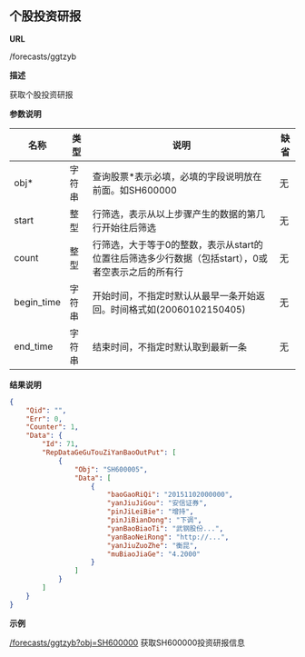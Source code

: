 
## 个股投资研报

**URL**

/forecasts/ggtzyb

**描述**

获取个股投资研报

**参数说明**


|名称|类型|说明|缺省|
| -------- | -------- | -------- | -------- |
|obj\*|字符串|查询股票\*表示必填，必填的字段说明放在前面。如SH600000|无|
|start|整型|行筛选，表示从以上步骤产生的数据的第几行开始往后筛选|无|
|count|整型|行筛选，大于等于0的整数，表示从start的位置往后筛选多少行数据（包括start），0或者空表示之后的所有行|无|
|begin_time|字符串|开始时间，不指定时默认从最早一条开始返回。时间格式如(20060102150405)|无|
|end_time|字符串|结束时间，不指定时默认取到最新一条|无|


**结果说明**

```json
{
    "Qid": "",
    "Err": 0,
    "Counter": 1,
    "Data": {
        "Id": 71,
        "RepDataGeGuTouZiYanBaoOutPut": [
            {
                "Obj": "SH600005",
                "Data": [
                    {
                        "baoGaoRiQi": "20151102000000",                      // 报告日期
                        "yanJiuJiGou": "安信证券",                           // 研究机构
                        "pinJiLeiBie": "增持",                               // 评级类别
                        "pinJiBianDong": "下调",                             // 评级变动
                        "yanBaoBiaoTi": "武钢股份...",                       // 研报标题
                        "yanBaoNeiRong": "http://...",                       // 研报内容
                        "yanJiuZuoZhe": "衡昆",                              // 研究作者
                        "muBiaoJiaGe": "4.2000"                              // 目标价格
                    }
                ]
            }
        ]
    }
}
```

**示例**

[/forecasts/ggtzyb?obj=SH600000]($APIHOST$/forecasts/ggtzyb?obj=SH600000)
获取SH600000投资研报信息

